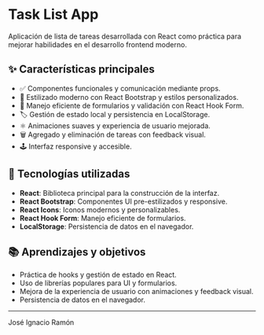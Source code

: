 # Task List App

Aplicación de lista de tareas desarrollada con React como práctica para mejorar habilidades en el desarrollo frontend moderno.

## ✨ Características principales

- ✅ Componentes funcionales y comunicación mediante props.
- 🎨 Estilizado moderno con React Bootstrap y estilos personalizados.
- 📝 Manejo eficiente de formularios y validación con React Hook Form.
- 🏷️ Gestión de estado local y persistencia en LocalStorage.
- ⚛️ Animaciones suaves y experiencia de usuario mejorada.
- 🗑️ Agregado y eliminación de tareas con feedback visual.
- 🕹️ Interfaz responsive y accesible.

## 🚀 Tecnologías utilizadas

- **React**: Biblioteca principal para la construcción de la interfaz.
- **React Bootstrap**: Componentes UI pre-estilizados y responsive.
- **React Icons**: Iconos modernos y personalizables.
- **React Hook Form**: Manejo eficiente de formularios.
- **LocalStorage**: Persistencia de datos en el navegador.

## 📚 Aprendizajes y objetivos

- Práctica de hooks y gestión de estado en React.
- Uso de librerías populares para UI y formularios.
- Mejora de la experiencia de usuario con animaciones y feedback visual.
- Persistencia de datos en el navegador.

---

José Ignacio Ramón

